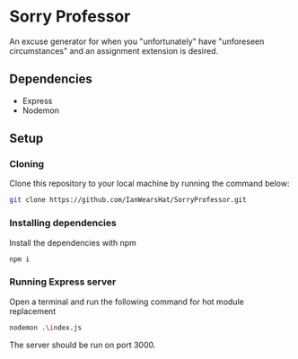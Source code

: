 # Sorry Professor
An excuse generator for when you "unfortunately" have "unforeseen circumstances" and an assignment extension is desired.

## Dependencies
- Express
- Nodemon

## Setup
### Cloning

Clone this repository to your local machine by running the command below:

```bash
git clone https://github.com/IanWearsHat/SorryProfessor.git
```

### Installing dependencies
Install the dependencies with npm

```bash
npm i
```

### Running Express server
Open a terminal and run the following command for hot module replacement

```bash
nodemon .\index.js
```

The server should be run on port 3000.

